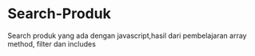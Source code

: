 # Search-Produk
Search produk yang ada dengan javascript,hasil dari pembelajaran array method, filter dan includes
